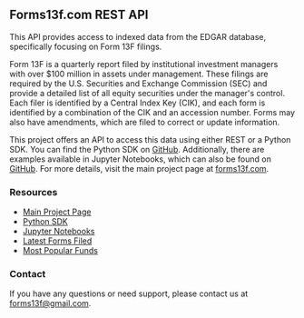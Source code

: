 ## Forms13f.com REST API

This API provides access to indexed data from the EDGAR database, specifically focusing on Form 13F filings.

Form 13F is a quarterly report filed by institutional investment managers with over $100 million in assets under management. These filings are required by the U.S. Securities and Exchange Commission (SEC) and provide a detailed list of all equity securities under the manager's control. Each filer is identified by a Central Index Key (CIK), and each form is identified by a combination of the CIK and an accession number. Forms may also have amendments, which are filed to correct or update information.

This project offers an API to access this data using either REST or a Python SDK. You can find the Python SDK on [GitHub](https://github.com/forms13f/python-sdk). Additionally, there are examples available in Jupyter Notebooks, which can also be found on [GitHub](https://github.com/forms13f/python-sdk). For more details, visit the main project page at [forms13f.com](https://forms13f.com).

### Resources

- [Main Project Page](https://forms13f.com)
- [Python SDK](https://github.com/forms13f/python-sdk)
- [Jupyter Notebooks](https://github.com/forms13f/python-sdk)
- [Latest Forms Filed](https://forms13f.com/pages/latest.html)
- [Most Popular Funds](https://forms13f.com/pages/popular.html)

### Contact

If you have any questions or need support, please contact us at [forms13f@gmail.com](mailto:forms13f@gmail.com).
